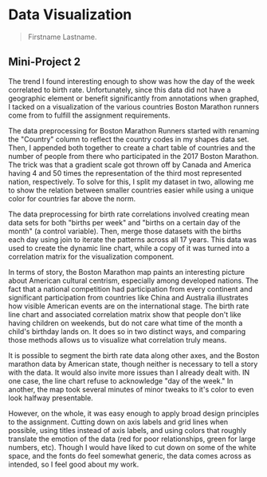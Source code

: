 # Data Visualization 

> Firstname Lastname. 

## Mini-Project 2

The trend I found interesting enough to show was how the day of the week correlated to birth rate. Unfortunately, since this data did not have a geographic element or benefit significantly from annotations when graphed, I tacked on a visualization of the various countries Boston Marathon runners come from to fulfill the assignment requirements.

The data preprocessing for Boston Marathon Runners started with renaming the "Country" column to reflect the country codes in my shapes data set. Then, I appended both together to create a chart table of countries and the number of people from there who participated in the 2017 Boston Marathon. The trick was that a gradient scale got thrown off by Canada and America having 4 and 50 times the representation of the third most represented nation, respectively. To solve for this, I split my dataset in two, allowing me to show the relation between smaller countries easier while using a unique color for countries far above the norm.

The data preprocessing for birth rate correlations involved creating mean data sets for both "births per week" and "births on a certain day of the month" (a control variable). Then, merge those datasets with the births each day using join to iterate the patterns across all 17 years. This data was used to create the dynamic line chart, while a copy of it was turned into a correlation matrix for the visualization component.

In terms of story, the Boston Marathon map paints an interesting picture about American cultural centrism, especially among developed nations. The fact that a national competition had participation from every continent and significant participation from countries like China and Australia illustrates how visible American events are on the international stage. The birth rate line chart and associated correlation matrix show that people don't like having children on weekends, but do not care what time of the month a child's birthday lands on. It does so in two distinct ways, and comparing those methods allows us to visualize what correlation truly means.

It is possible to segment the birth rate data along other axes, and the Boston marathon data by American state, though neither is necessary to tell a story with the data. It would also invite more issues than I already dealt with. IN one case, the line chart refuse to acknowledge "day of the week." In another, the map took several minutes of minor tweaks to it's color to even look halfway presentable.

However, on the whole, it was easy enough to apply broad design principles to the assignment. Cutting down on axis labels and grid lines when possible, using titles instead of axis labels, and using colors that roughly translate the emotion of the data (red for poor relationships, green for large numbers, etc). Though I would have liked to cut down on some of the white space, and the fonts do feel somewhat generic, the data comes across as intended, so I feel good about my work.
